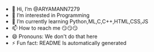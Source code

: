 - 👋 Hi, I’m @ARYAMANN7279
- 👀 I’m interested in Programming
- 🌱 I’m currently learning Python,ML,C,C++,HTML,CSS,JS
- 📫 How to reach me 😏😏😏
- 😄 Pronouns: We don't do that here
- ⚡ Fun fact: README Is automatically generated

<!---
ARYAMANN7279/ARYAMANN7279 is a ✨ special ✨ repository because its `README.md` (this file) appears on your GitHub profile.
You can click the Preview link to take a look at your changes.
--->
